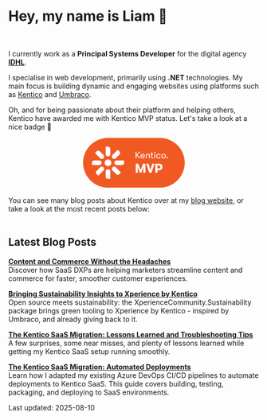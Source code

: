 # Hey, my name is Liam 👋

<br/>

I currently work as a **Principal Systems Developer** for the digital agency **[IDHL](https://www.idhlagency.com)**.

I specialise in web development, primarily using **.NET** technologies. My main focus is building dynamic and engaging websites using platforms such as [Kentico](https://www.kentico.com) and [Umbraco](https://umbraco.com/).

Oh, and for being passionate about their platform and helping others, Kentico have awarded me with Kentico MVP status. Let's take a look at a nice badge 👀

<div align="center">

[<img src="images/kentico-mvp.png" alt="Kentico MVP" width="204" height="100">](https://www.kentico.com/partners/mvp-program)

</div>

You can see many blog posts about Kentico over at my [blog website](https://www.goldfinch.me/), or take a look at the most recent posts below:<br/><br/>

## Latest Blog Posts

**[Content and Commerce Without the Headaches](https://www.goldfinch.me/blog/content-and-commerce-without-the-headaches)**  
Discover how SaaS DXPs are helping marketers streamline content and commerce for faster, smoother customer experiences.


**[Bringing Sustainability Insights to Xperience by Kentico](https://www.goldfinch.me/blog/bringing-sustainability-insights-to-xperience-by-kentico)**  
Open source meets sustainability: the XperienceCommunity.Sustainability package brings green tooling to Xperience by Kentico - inspired by Umbraco, and already giving back to it.


**[The Kentico SaaS Migration: Lessons Learned and Troubleshooting Tips](https://www.goldfinch.me/blog/the-kentico-saas-migration-lessons-learned-and-troubleshooting-tips)**  
A few surprises, some near misses, and plenty of lessons learned while getting my Kentico SaaS setup running smoothly.


**[The Kentico SaaS Migration: Automated Deployments](https://www.goldfinch.me/blog/the-kentico-saas-migration-automated-deployments)**  
Learn how I adapted my existing Azure DevOps CI/CD pipelines to automate deployments to Kentico SaaS. This guide covers building, testing, packaging, and deploying to SaaS environments.


Last updated: 2025-08-10
